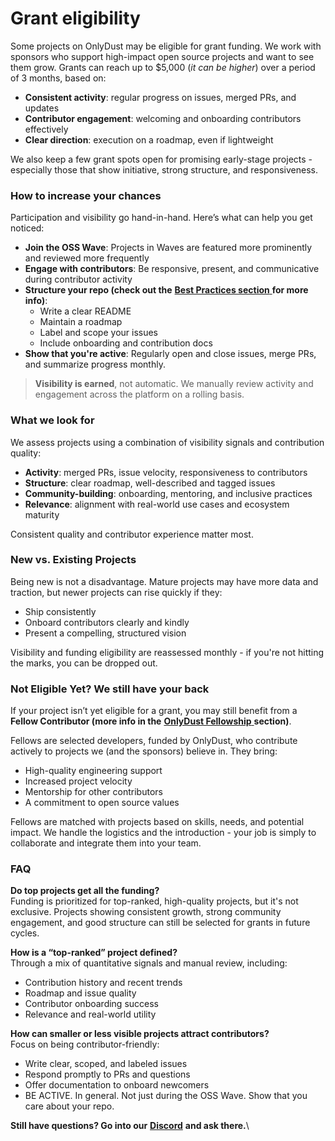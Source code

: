 # Grant eligibility

Some projects on OnlyDust may be eligible for grant funding. We work with sponsors who support high-impact open source projects and want to see them grow. Grants can reach up to $5,000 (_it can be higher_) over a period of 3 months, based on:&#x20;

* **Consistent activity**: regular progress on issues, merged PRs, and updates
* **Contributor engagement**: welcoming and onboarding contributors effectively
* **Clear direction**: execution on a roadmap, even if lightweight

We also keep a few grant spots open for promising early-stage projects -especially those that show initiative, strong structure, and responsiveness.

### How to increase your chances

Participation and visibility go hand-in-hand. Here’s what can help you get noticed:&#x20;

* **Join the OSS Wave**: Projects in Waves are featured more prominently and reviewed more frequently
* **Engage with contributors**: Be responsive, present, and communicative during contributor activity
* **Structure your repo (check out the** [**Best Practices section** ](https://app.gitbook.com/o/MQQDjhOXRySQPsao0aZ0/s/FetEvDuVEZkpYJ6kurbf/~/changes/5/contributors-hiya/best-practices)**for more info)**:
  * Write a clear README
  * Maintain a roadmap
  * Label and scope your issues
  * Include onboarding and contribution docs
* **Show that you're active**: Regularly open and close issues, merge PRs, and summarize progress monthly.&#x20;

> **Visibility is earned**, not automatic. We manually review activity and engagement across the platform on a rolling basis.

### What we look for

We assess projects using a combination of visibility signals and contribution quality:

* **Activity**: merged PRs, issue velocity, responsiveness to contributors
* **Structure**: clear roadmap, well-described and tagged issues
* **Community-building**: onboarding, mentoring, and inclusive practices
* **Relevance**: alignment with real-world use cases and ecosystem maturity

Consistent quality and contributor experience matter most.

### New vs. Existing Projects

Being new is not a disadvantage. Mature projects may have more data and traction, but newer projects can rise quickly if they:

* Ship consistently
* Onboard contributors clearly and kindly
* Present a compelling, structured vision

Visibility and funding eligibility are reassessed monthly - if you're not hitting the marks, you can be dropped out.

### Not Eligible Yet? We still have your back

If your project isn’t yet eligible for a grant, you may still benefit from a **Fellow Contributor (more info in the** [**OnlyDust Fellowship** ](https://app.gitbook.com/o/MQQDjhOXRySQPsao0aZ0/s/FetEvDuVEZkpYJ6kurbf/~/changes/5/contributors-hiya/onlydust-fellowship)**section)**.

Fellows are selected developers, funded by OnlyDust, who contribute actively to projects we (and the sponsors) believe in. They bring:

* High-quality engineering support
* Increased project velocity
* Mentorship for other contributors
* A commitment to open source values

Fellows are matched with projects based on skills, needs, and potential impact. We handle the logistics and the introduction - your job is simply to collaborate and integrate them into your team.

### FAQ

**Do top projects get all the funding?**\
Funding is prioritized for top-ranked, high-quality projects, but it's not exclusive. Projects showing consistent growth, strong community engagement, and good structure can still be selected for grants in future cycles.

**How is a “top-ranked” project defined?**\
Through a mix of quantitative signals and manual review, including:

* Contribution history and recent trends
* Roadmap and issue quality
* Contributor onboarding success
* Relevance and real-world utility

**How can smaller or less visible projects attract contributors?**\
Focus on being contributor-friendly:

* Write clear, scoped, and labeled issues
* Respond promptly to PRs and questions
* Offer documentation to onboard newcomers
* BE ACTIVE. In general. Not just during the OSS Wave. Show that you care about your repo.

**Still have questions? Go into our** [**Discord**](https://discord.gg/sVDvdKqPqN) **and ask there.**\
